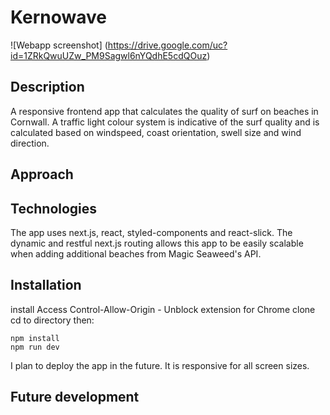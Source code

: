 # Kernowave

![Webapp screenshot]
(https://drive.google.com/uc?id=1ZRkQwuUZw_PM9Sagwl6nYQdhE5cdQOuz)

## Description

A responsive frontend app that calculates the quality of surf on beaches in Cornwall. A traffic light colour system is indicative of the surf quality and is calculated based on windspeed, coast orientation, swell size and wind direction. 

## Approach

## Technologies

The app uses next.js, react, styled-components and react-slick. The dynamic and restful next.js routing allows this app to be easily scalable when adding additional beaches from Magic Seaweed's API.

## Installation

install Access Control-Allow-Origin - Unblock extension for Chrome 
clone
cd to directory
then:

```
npm install
npm run dev
```

I plan to deploy the app in the future. It is responsive for all screen sizes.

## Future development



